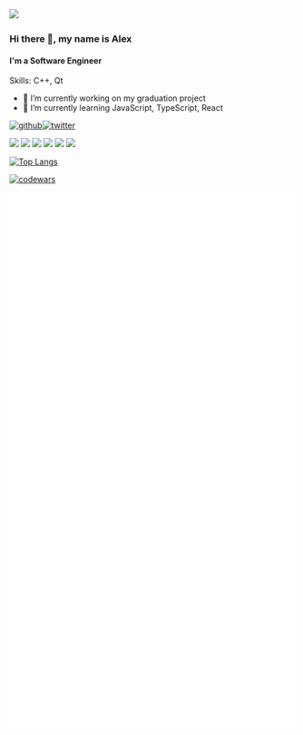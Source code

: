 <img src="images/Sakura.gif">

### Hi there 👋, my name is Alex
#### I'm a Software Engineer



Skills: C++, Qt

- 🔭 I’m currently working on my graduation project
- 🌱 I’m currently learning JavaScript, TypeScript, React


[<img src="https://cdn.jsdelivr.net/gh/devicons/devicon/icons/github/github-original.svg"  alt='github' height='40'>](https://github.com/KeoFoxy)[<img src="https://cdn.jsdelivr.net/gh/devicons/devicon/icons/twitter/twitter-original.svg" alt='twitter' height='40' width='40'>](https://twitter.com/FoxyKeo)

<img src="https://cdn.jsdelivr.net/gh/devicons/devicon/icons/javascript/javascript-original.svg"  height='40'> <img src="https://cdn.jsdelivr.net/gh/devicons/devicon/icons/typescript/typescript-original.svg" height='40'> <img src="https://cdn.jsdelivr.net/gh/devicons/devicon/icons/react/react-original-wordmark.svg" height='40'> <img src="https://cdn.jsdelivr.net/gh/devicons/devicon/icons/cplusplus/cplusplus-original.svg" height='40'> <img src="https://cdn.jsdelivr.net/gh/devicons/devicon/icons/qt/qt-original.svg" height='40'> <img src="https://cdn.jsdelivr.net/gh/devicons/devicon/icons/swift/swift-original.svg" height='40'>


[![Top Langs](https://github-readme-stats.vercel.app/api/top-langs/?username=KeoFoxy)](https://github.com/anuraghazra/github-readme-stats)

[![codewars](https://www.codewars.com/users/KeoFoxy/badges/large)](https://www.codewars.com/users/KeoFoxy)

![Metrics](github-metrics.svg)
